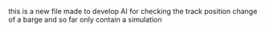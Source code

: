 this is a new file made to develop AI for checking the track position change of a barge and so far only contain a simulation
